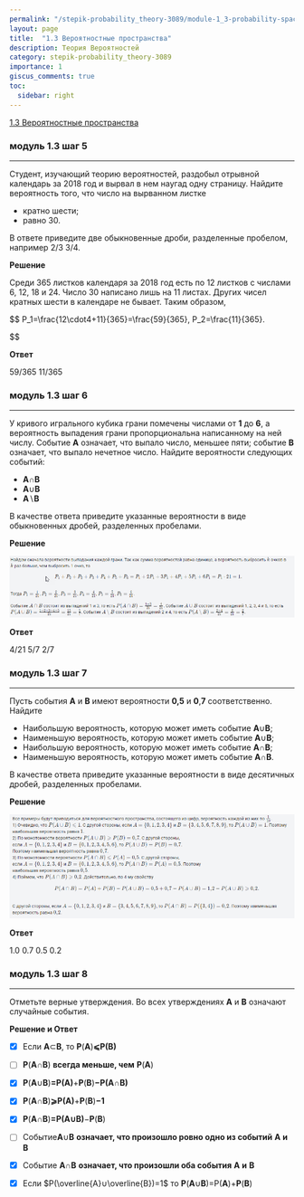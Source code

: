 ```yaml
---
permalink: "/stepik-probability_theory-3089/module-1_3-probability-spaces"
layout: page
title:  "1.3 Вероятностные пространства"
description: Теория Вероятностей
category: stepik-probability_theory-3089
importance: 1
giscus_comments: true
toc:
  sidebar: right
---
```


[1.3 Вероятностные пространства](https://stepik.org/lesson/48660/step/1?unit=26431)

### модуль 1.3 шаг 5

-------------------------------------------------


Студент, изучающий теорию вероятностей, раздобыл отрывной календарь за 2018 год и вырвал в нем наугад одну страницу. Найдите вероятность того, что число на вырванном листке

* кратно шести;
* равно 30.

В ответе приведите две обыкновенные дроби, разделенные пробелом, например 2/3 3/4.

**Решение**

Среди 365 листков календаря за 2018 год есть по 12 листков с числами 6, 12, 18 и 24. Число 30 написано лишь на 11 листах. Других чисел кратных шести в календаре не бывает. Таким образом,

$$
P_1=\frac{12\cdot4+11}{365}=\frac{59}{365},    P_2=\frac{11}{365}.

$$

**Ответ**

59/365 11/365

### модуль 1.3 шаг 6

-----------------------------------------------

У кривого игрального кубика грани помечены числами от **1** до **6**, а вероятность выпадения грани пропорциональна написанному на ней числу. Событие **A** означает, что выпало число, меньшее пяти; событие **B** означает, что выпало нечетное число. Найдите вероятности следующих событий:

* **A**∩**B**
* **A**∪**B**
* **A**∖**B**

В качестве ответа приведите указанные вероятности в виде обыкновенных дробей, разделенных пробелами.

**Решение**

![1713723004952.png](./1713723004952.png)

**Ответ**

4/21 5/7 2/7


### модуль 1.3 шаг 7

----------------------------------


Пусть события **A** и **B** имеют вероятности **0,5** и **0**,**7** соответственно. Найдите

* Наибольшую вероятность, которую может иметь событие **A**∪**B**;
* Наименьшую вероятность, которую может иметь событие **A**∪**B**;
* Наибольшую вероятность, которую может иметь событие **A**∩**B**;
* Наименьшую вероятность, которую может иметь событие **A**∩**B**.

В качестве ответа приведите указанные вероятности в виде десятичных дробей, разделенных пробелами.

**Решение**

![1713723178263.png](./1713723178263.png)

**Ответ**

1.0 0.7 0.5 0.2


### модуль 1.3 шаг 8

---------------------------------------------------------

Отметьте верные утверждения. Во всех утверждениях **A** и **B** означают случайные события.

**Решение и Ответ**

- [x] Если **A**⊂**B**, то **P**(**A**)**⩽**P**(**B**)**
- [ ] **P**(**A**∩**B**) **всегда меньше, чем** **P**(**A**)
- [x] **P**(**A**∪**B**)**=**P**(**A**)**+**P**(**B**)**−**P**(**A**∩**B**)**
- [x] **P**(**A**∩**B**)**⩾**P**(**A**)**+**P**(**B**)**−1**
- [x] **P**(**A**∩**B**)**=**P**(**A**∪**B**)**−**P**(**B**)
- [ ] Событие**A**∪**B** **означает, что произошло ровно одно из событий** **A** **и** **B**
- [x] Событие **A**∩**B** **означает, что произошли оба события** **A** **и** **B**
- [x] Если $P(\overline{A}∪\overline{B})=1$ то **P**(**A**∪**B**)=P(**A**)+**P**(**B**)

